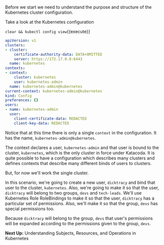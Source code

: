 Before we start we need to understand the purpose and structure of the Kubernetes cluster configuration.
 
Take a look at the Kubernetes configuration

`clear && kubectl config view`{{execute}}

```yaml
apiVersion: v1
clusters:
- cluster:
    certificate-authority-data: DATA+OMITTED
    server: https://172.17.0.8:6443
  name: kubernetes
contexts:
- context:
    cluster: kubernetes
    user: kubernetes-admin
  name: kubernetes-admin@kubernetes
current-context: kubernetes-admin@kubernetes
kind: Config
preferences: {}
users:
- name: kubernetes-admin
  user:
    client-certificate-data: REDACTED
    client-key-data: REDACTED
```
 Notice that at this time there is only a single `context` in the configuration. It has the name, `kubernetes-admin@kubernetes`.
 
 The context declares a user, `kubernetes-admin` and that user is bound to the cluster, `kubernetes`, which is the only cluster
 in force under Katacoda. It is quite possible to have a configuration which describes many clusters and defines contexts that
 describe many different binds of users to clusters.
 
 But, for now we'll work the single cluster.
 
 In this scenario, we're going to create a new user, `dicktracy` and bind that user to the cluster, `kubernetes`. Also, we're
 going to make it so that the user, `dicktracy` will belong to two groups, `devs` and `tech-leads`. We'll use Kubernetes Role
 RoleBindings to make it so that the user, `dicktracy` has a particular set of permissions. Also, we'll make it so that the 
 group, `devs` has special permissions too.
 
 Because `dicktracy` will belong to the group, `devs` that user's permissions will be expanded according to the permissions
 given to the group, `devs`.
  
 **Next Up:** Understanding Subjects, Resources, and Operations in Kubernetes